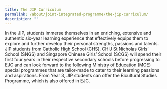 ```yaml
---
title: The JIP Curriculum
permalink: /about/joint-integrated-programme/the-jip-curriculum/
description: ""
---
```

In the JIP, students immerse themselves in an enriching, extensive and authentic six-year learning experience that effectively equips them to explore and further develop their personal strengths, passions and talents.
JIP students from Catholic High School (CHS), CHIJ St Nicholas Girls’ School (SNGS) and Singapore Chinese Girls’ School (SCGS) will spend their first four years in their respective secondary schools before progressing to EJC and can look forward to the following Ministry of Education (MOE) special programmes that are tailor-made to cater to their learning passions and aspirations.  From Year 3, JIP students can offer the Bicultural Studies Programme, which is also offered in EJC. 

